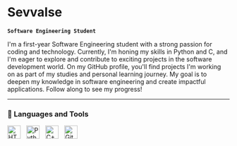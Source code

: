 # Sevvalse 

**`Software Engineering Student`**

I'm a first-year Software Engineering student with a strong passion for coding and technology. Currently, I'm honing my skills in Python and C, and I'm eager to explore and contribute to exciting projects in the software development world. On my GitHub profile, you'll find projects I'm working on as part of my studies and personal learning journey. My goal is to deepen my knowledge in software engineering and create impactful applications.
Follow along to see my progress!

---

### 🧰 Languages and Tools

<img align="left" alt="HTML" width="30px" style="padding-right:10px;" src="https://cdn.jsdelivr.net/gh/devicons/devicon/icons/html5/html5-plain.svg" />
<img align="left" alt="Python" width="30px" style="padding-right:10px;" src="https://cdn.jsdelivr.net/gh/devicons/devicon/icons/python/python-plain.svg" />
<img align="left" alt="C++" width="30px" style="padding-right:10px;" src="https://cdn.jsdelivr.net/gh/devicons/devicon/icons/cplusplus/cplusplus-line.svg" />
<img align="left" alt="GitHub" width="30px" style="padding-right:10px;" src="https://cdn.jsdelivr.net/gh/devicons/devicon/icons/github/github-original.svg" />
<br />

